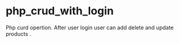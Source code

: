# php_crud_with_login
Php curd opertion. After user login user can add delete and update products . 
